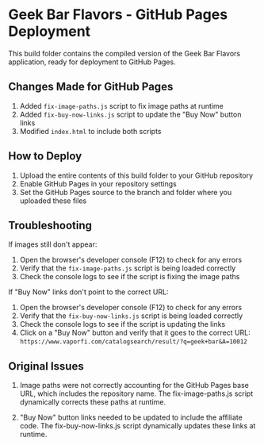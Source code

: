 # Geek Bar Flavors - GitHub Pages Deployment

This build folder contains the compiled version of the Geek Bar Flavors application, ready for deployment to GitHub Pages.

## Changes Made for GitHub Pages

1. Added `fix-image-paths.js` script to fix image paths at runtime
2. Added `fix-buy-now-links.js` script to update the "Buy Now" button links
3. Modified `index.html` to include both scripts

## How to Deploy

1. Upload the entire contents of this build folder to your GitHub repository
2. Enable GitHub Pages in your repository settings
3. Set the GitHub Pages source to the branch and folder where you uploaded these files

## Troubleshooting

If images still don't appear:

1. Open the browser's developer console (F12) to check for any errors
2. Verify that the `fix-image-paths.js` script is being loaded correctly
3. Check the console logs to see if the script is fixing the image paths

If "Buy Now" links don't point to the correct URL:

1. Open the browser's developer console (F12) to check for any errors
2. Verify that the `fix-buy-now-links.js` script is being loaded correctly
3. Check the console logs to see if the script is updating the links
4. Click on a "Buy Now" button and verify that it goes to the correct URL: `https://www.vaporfi.com/catalogsearch/result/?q=geek+bar&A=10012`

## Original Issues

1. Image paths were not correctly accounting for the GitHub Pages base URL, which includes the repository name. The fix-image-paths.js script dynamically corrects these paths at runtime.

2. "Buy Now" button links needed to be updated to include the affiliate code. The fix-buy-now-links.js script dynamically updates these links at runtime.

